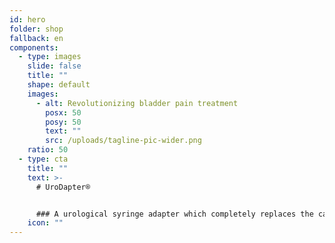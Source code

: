 ```yaml
---
id: hero
folder: shop
fallback: en
components:
  - type: images
    slide: false
    title: ""
    shape: default
    images:
      - alt: Revolutionizing bladder pain treatment
        posx: 50
        posy: 50
        text: ""
        src: /uploads/tagline-pic-wider.png
    ratio: 50
  - type: cta
    title: ""
    text: >-
      # UroDapter®


      ### A urological syringe adapter which completely replaces the catheter: it enables painless and complication-free bladder instillation
    icon: ""
---
```

